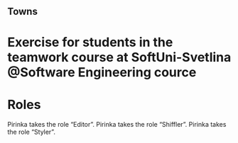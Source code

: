 ## Towns

# Exercise for students in the teamwork course at SoftUni-Svetlina @Software Engineering cource

# Roles

Pirinka takes the role “Editor”.
Pirinka takes the role “Shiffler”.
Pirinka takes the role “Styler”.
